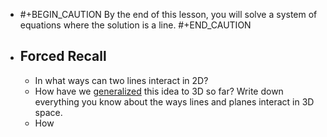- #+BEGIN_CAUTION
  By the end of this lesson, you will solve a system of equations where the solution is a line.
  #+END_CAUTION
- ## Forced Recall
	- In what ways can two lines interact in 2D?
	- How have we [generalized]([[generalize]]) this idea to 3D so far? Write down everything you know about the ways lines and planes interact in 3D space.
	- How